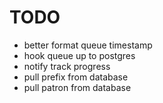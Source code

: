 # TODO

- better format queue timestamp
- hook queue up to postgres
- notify track progress
- pull prefix from database
- pull patron from database